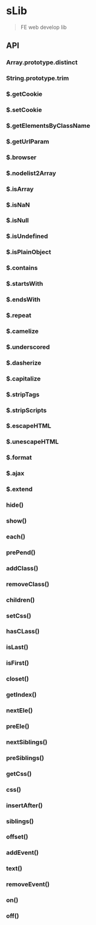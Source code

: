 # sLib

> FE web develop lib

## API

### Array.prototype.distinct

### String.prototype.trim

### $.getCookie

### $.setCookie

### $.getElementsByClassName

### $.getUrlParam

### $.browser

### $.nodelist2Array

### $.isArray

### $.isNaN

### $.isNull

### $.isUndefined

### $.isPlainObject

### $.contains

### $.startsWith

### $.endsWith

### $.repeat

### $.camelize

### $.underscored

### $.dasherize

### $.capitalize

### $.stripTags

### $.stripScripts

### $.escapeHTML

### $.unescapeHTML

### $.format

### $.ajax

### $.extend

### hide()

### show()

### each()

### prePend()

### addClass()

### removeClass()

### children()

### setCss()

### hasCLass()

### isLast()

### isFirst()

### closet()

### getIndex()

### nextEle()

### preEle()

### nextSiblings()

### preSiblings()

### getCss()

### css()

### insertAfter()

### siblings()

### offset()

### addEvent()

### text()

### removeEvent()

### on()

### off()





















